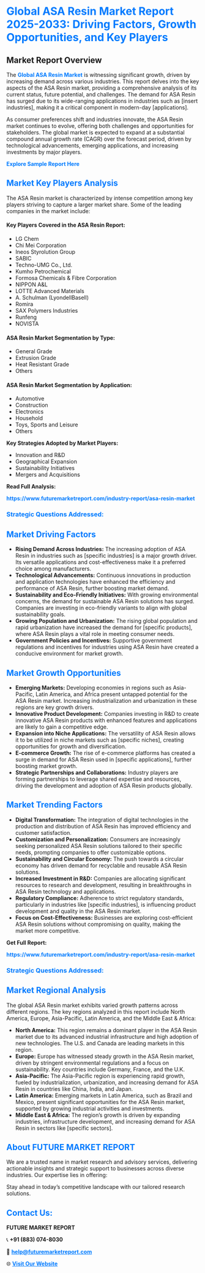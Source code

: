 <h1 style="color: #007BFF;">Global ASA Resin Market Report 2025-2033: Driving Factors, Growth Opportunities, and Key Players</h1>

<section id="overview">
<h2>Market Report Overview</h2>
<p>The <a href="https://www.futuremarketreport.com/industry-report/asa-resin-market" style="color: #007BFF; text-decoration: none;"><strong>Global ASA Resin Market</strong></a> is witnessing significant growth, driven by increasing demand across various industries. This report delves into the key aspects of the ASA Resin market, providing a comprehensive analysis of its current status, future potential, and challenges. The demand for ASA Resin has surged due to its wide-ranging applications in industries such as [insert industries], making it a critical component in modern-day [applications].</p>
<p>As consumer preferences shift and industries innovate, the ASA Resin market continues to evolve, offering both challenges and opportunities for stakeholders. The global market is expected to expand at a substantial compound annual growth rate (CAGR) over the forecast period, driven by technological advancements, emerging applications, and increasing investments by major players.</p>
</section>

<section id="overview">
<p><a href="https://www.futuremarketreport.com/request-sample/reportId=53310" style="color: #007BFF; text-decoration: none;"><strong>Explore Sample Report Here</strong></a></p>
</section>

<section id="key-players">
<h2 style="color: #007BFF;">Market Key Players Analysis</h2>
<p>The ASA Resin market is characterized by intense competition among key players striving to capture a larger market share. Some of the leading companies in the market include:</p>
<h4>Key Players Covered in the ASA Resin Report:</h4>
<ul><li>LG Chem</li><li>Chi Mei Corporation</li><li>Ineos Styrolution Group</li><li>SABIC</li><li>Techno-UMG Co., Ltd.</li><li>Kumho Petrochemical</li><li>Formosa Chemicals &amp; Fibre Corporation</li><li>NIPPON A&amp;L</li><li>LOTTE Advanced Materials</li><li>A. Schulman (LyondellBasell)</li><li>Romira</li><li>SAX Polymers Industries</li><li>Runfeng</li><li>NOVISTA</li></ul>
<h4>ASA Resin Market Segmentation by Type:</h4>
<ul><li>General Grade</li><li>Extrusion Grade</li><li>Heat Resistant Grade</li><li>Others</li></ul>

<h4>ASA Resin Market Segmentation by Application:</h4>
<ul><li>Automotive</li><li>Construction</li><li>Electronics</li><li>Household</li><li>Toys, Sports and Leisure</li><li>Others</li></ul>
<p><strong>Key Strategies Adopted by Market Players:</strong></p>
<ul>
<li>Innovation and R&D</li>
<li>Geographical Expansion</li>
<li>Sustainability Initiatives</li>
<li>Mergers and Acquisitions</li>
</ul>
</section>

<section>
<p><strong>Read Full Analysis: </strong></p><a href="https://www.futuremarketreport.com/industry-report/asa-resin-market" style="color: #007BFF; text-decoration: none;"><strong>https://www.futuremarketreport.com/industry-report/asa-resin-market</strong></a>
<h3 style="color: #007BFF;">Strategic Questions Addressed:</h3>
</section>

<section id="driving-factors">
<h2 style="color: #007BFF;">Market Driving Factors</h2>
<ul>
<li><strong>Rising Demand Across Industries:</strong> The increasing adoption of ASA Resin in industries such as [specific industries] is a major growth driver. Its versatile applications and cost-effectiveness make it a preferred choice among manufacturers.</li>
<li><strong>Technological Advancements:</strong> Continuous innovations in production and application technologies have enhanced the efficiency and performance of ASA Resin, further boosting market demand.</li>
<li><strong>Sustainability and Eco-Friendly Initiatives:</strong> With growing environmental concerns, the demand for sustainable ASA Resin solutions has surged. Companies are investing in eco-friendly variants to align with global sustainability goals.</li>
<li><strong>Growing Population and Urbanization:</strong> The rising global population and rapid urbanization have increased the demand for [specific products], where ASA Resin plays a vital role in meeting consumer needs.</li>
<li><strong>Government Policies and Incentives:</strong> Supportive government regulations and incentives for industries using ASA Resin have created a conducive environment for market growth.</li>
</ul>
</section>

<section id="growth-opportunities">
<h2 style="color: #007BFF;">Market Growth Opportunities</h2>
<ul>
<li><strong>Emerging Markets:</strong> Developing economies in regions such as Asia-Pacific, Latin America, and Africa present untapped potential for the ASA Resin market. Increasing industrialization and urbanization in these regions are key growth drivers.</li>
<li><strong>Innovative Product Development:</strong> Companies investing in R&D to create innovative ASA Resin products with enhanced features and applications are likely to gain a competitive edge.</li>
<li><strong>Expansion into Niche Applications:</strong> The versatility of ASA Resin allows it to be utilized in niche markets such as [specific niches], creating opportunities for growth and diversification.</li>
<li><strong>E-commerce Growth:</strong> The rise of e-commerce platforms has created a surge in demand for ASA Resin used in [specific applications], further boosting market growth.</li>
<li><strong>Strategic Partnerships and Collaborations:</strong> Industry players are forming partnerships to leverage shared expertise and resources, driving the development and adoption of ASA Resin products globally.</li>
</ul>
</section>

<section id="trending-factors">
<h2 style="color: #007BFF;">Market Trending Factors</h2>
<ul>
<li><strong>Digital Transformation:</strong> The integration of digital technologies in the production and distribution of ASA Resin has improved efficiency and customer satisfaction.</li>
<li><strong>Customization and Personalization:</strong> Consumers are increasingly seeking personalized ASA Resin solutions tailored to their specific needs, prompting companies to offer customizable options.</li>
<li><strong>Sustainability and Circular Economy:</strong> The push towards a circular economy has driven demand for recyclable and reusable ASA Resin solutions.</li>
<li><strong>Increased Investment in R&D:</strong> Companies are allocating significant resources to research and development, resulting in breakthroughs in ASA Resin technology and applications.</li>
<li><strong>Regulatory Compliance:</strong> Adherence to strict regulatory standards, particularly in industries like [specific industries], is influencing product development and quality in the ASA Resin market.</li>
<li><strong>Focus on Cost-Effectiveness:</strong> Businesses are exploring cost-efficient ASA Resin solutions without compromising on quality, making the market more competitive.</li>
</ul>
</section>

<section>
<p><strong>Get Full Report: </strong></p><a href="https://www.futuremarketreport.com/industry-report/asa-resin-market" style="color: #007BFF; text-decoration: none;"><strong>https://www.futuremarketreport.com/industry-report/asa-resin-market</strong></a>
<h3 style="color: #007BFF;">Strategic Questions Addressed:</h3>
</section>


<section id="regional-analysis">
<h2 style="color: #007BFF;">Market Regional Analysis</h2>
<p>The global ASA Resin market exhibits varied growth patterns across different regions. The key regions analyzed in this report include North America, Europe, Asia-Pacific, Latin America, and the Middle East & Africa:</p>
<ul>
<li><strong>North America:</strong> This region remains a dominant player in the ASA Resin market due to its advanced industrial infrastructure and high adoption of new technologies. The U.S. and Canada are leading markets in this region.</li>
<li><strong>Europe:</strong> Europe has witnessed steady growth in the ASA Resin market, driven by stringent environmental regulations and a focus on sustainability. Key countries include Germany, France, and the U.K.</li>
<li><strong>Asia-Pacific:</strong> The Asia-Pacific region is experiencing rapid growth, fueled by industrialization, urbanization, and increasing demand for ASA Resin in countries like China, India, and Japan.</li>
<li><strong>Latin America:</strong> Emerging markets in Latin America, such as Brazil and Mexico, present significant opportunities for the ASA Resin market, supported by growing industrial activities and investments.</li>
<li><strong>Middle East & Africa:</strong> The region’s growth is driven by expanding industries, infrastructure development, and increasing demand for ASA Resin in sectors like [specific sectors].</li>
</ul>
</section>

<footer>
<h2 style="color: #007BFF;">About FUTURE MARKET REPORT</h2>
<p>We are a trusted name in market research and advisory services, delivering actionable insights and strategic support to businesses across diverse industries. Our expertise lies in offering:</p>

<p>Stay ahead in today’s competitive landscape with our tailored research solutions.</p>

<h2 style="color: #007BFF;">Contact Us:</h2>
<p><strong>FUTURE MARKET REPORT</strong></p>
<p>📞 <strong>+91 (883) 074-8030</strong></p>
<p>📧 <strong><a href="mailto:help@futuremarketreport.com" style="color: #007BFF;">help@futuremarketreport.com</a></strong></p>
<p>🌐 <strong><a href="https://www.futuremarketreport.com/" style="color: #007BFF;">Visit Our Website</a></strong></p>
</footer>